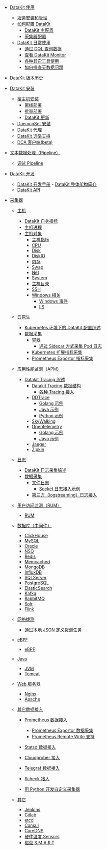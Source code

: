 - [DataKit 使用]()
  - [服务安装和管理](datakit-service-how-to)
  - [如何配置 DataKit]()
    - [DataKit 主配置](datakit-conf)
    - [采集器配置](datakit-input-conf)
  - [DataKit 日常使用]()
    - [通过 DQL 查询数据](datakit-dql-how-to)
    - [查看 DataKit Monitor](datakit-monitor)
    - [各种其它工具使用](datakit-tools-how-to)
    - [如何排查无数据问题](why-no-data)

- [DataKit 版本历史](changelog)

- [DataKit 安装]()
  - [宿主机安装](datakit-install)
    - [离线部署](datakit-offline-install)
    - [批量部署](datakit-batch-deploy)
    - [DataKit 更新](datakit-update)
  - [DaemonSet 安装](datakit-daemonset-deploy)
  - [DataKit 代理](proxy)
  - [DataKit 选举支持](election)
  - [DCA 客户端(beta)](dca)

- [文本数据处理（Pipeline）](pipeline)
  - [调试 Pipeline](datakit-pl-how-to)

- [DataKit 开发]()
  - [DataKit 开发手册](development)
		- [DataKit 整体架构简介](datakit-arch)
  - [DataKit API](apis)

- [采集器]()
  - [主机]()
    - [DataKit 自身指标](self)
    - [主机进程](host_processes)
    - [主机对象](hostobject)
		- [主机指标]()
      - [CPU](cpu)
      - [Disk](disk)
      - [DiskIO](diskio)
      - [内存](mem)
      - [Swap](swap)
      - [Net](net)
      - [System](system)
      - [主机目录](hostdir)
      - [SSH](ssh)
      - [Windows 相关]()
        - [Windows 事件](windows_event)
        - [IIS](iis)

  - [云原生]()
    - [Kubernetes 环境下的 DataKit 配置综述](k8s-config-how-to)
    - [数据采集]()
      - [容器](container)
        - [通过 Sidecar 方式采集 Pod 日志](logfwd)
      - [Kubernetes 扩展指标采集](kubernetes-x)
      - [Prometheus Exportor 指标采集](kubernetes-prom)

  - [应用性能监测（APM）]()
    - [Datakit Tracing 综述](datakit-tracing)
      - [Datakit Tracing 数据结构](datakit-tracing-struct)
		- [各种 Tracing 接入]()
      - [DDTrace](ddtrace)
        - [Golang 示例](ddtrace-golang)
        - [Java 示例](ddtrace-java)
        - [Python 示例](ddtrace-python)
      - [SkyWalking](skywalking)
      - [Opentelemetry](opentelemetry)
        - [Golang 示例](opentelemetry-go)
        - [Java 示例](opentelemetry-java)
      - [Jaeger](jaeger)
      - [Zipkin](zipkin)

  - [日志]()
    - [DataKit 日志采集综述](datakit-logging)
    - [数据采集]()
      - [文件日志](logging)
        - [Socket 日志接入示例](logging_socket)
      - [第三方（logstreaming）日志接入](logstreaming)

  - [用户访问监测（RUM）]()
    - [RUM](rum)

  - [数据库（中间件）]()
    - [ClickHouse](clickhousev1)
    - [MySQL](mysql)
    - [Oracle](oracle)
    - [NSQ](nsq)
    - [Redis](redis)
    - [Memcached](memcached)
    - [MongoDB](mongodb)
    - [InfluxDB](influxdb)
    - [SQLServer](sqlserver)
    - [PostgreSQL](postgresql)
    - [ElasticSearch](elasticsearch)
    - [Kafka](kafka)
    - [RabbitMQ](rabbitmq)
    - [Solr](solr)
    - [Flink](flinkv1)

  - [网络拨测](dialtesting)
    - [通过本地 JSON 定义拨测任务](dialtesting_json)

  - [eBPF]()
    - [eBPF](ebpf)

  - [Java]()
    - [JVM](jvm)
    - [Tomcat](tomcat)

  - [Web 服务器]()
    - [Nginx](nginx)
    - [Apache](apache)


  - [其它数据接入]()
    - [Prometheus 数据接入]()
      - [Prometheus Exportor 数据采集](prom)
      - [Prometheus Remote Write 支持](prom_remote_write)

    - [Statsd 数据接入](statsd)
    - [Cloudprober 接入](cloudprober)
    - [Telegraf 数据接入](telegraf)
    - [Scheck 接入](sec-checker)
    - [用 Python 开发自定义采集器](pythond)

  - [其它]()
    - [Jenkins](jenkins)
    - [Gitlab](gitlab)
    - [etcd](etcd)
    - [Consul](consul)
    - [CoreDNS](coredns)
    - [硬件温度 Sensors](sensors)
    - [磁盘 S.M.A.R.T](smart)
